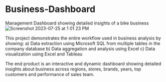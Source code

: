# Business-Dashboard
Management Dashboard showing detailed insights of a bike business
![Screenshot 2023-07-25 at 1 01 23 PM](https://github.com/Prerna2599/Business-Dashboard/assets/140485929/10bec901-8521-43c2-8a54-ea1fdbc67114)

This project demonstrates the entire workflow used in business analysis by showing:
a) Data extraction using Microsoft SQL from multiple tables in the company database
b) Data aggregation and analysis using Excel
c) Data visualization using Excel and Tableau

The end product is an interactive and dynamic dashboard showing detailed insights about business across regions, stores, brands, years, top customers and performance of sales team.
